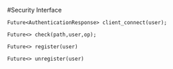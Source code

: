 #Security Interface

`Future<AuthenticationResponse> client_connect(user);`

`Future<> check(path,user,op);`

`Future<> register(user)`

`Future<> unregister(user)`

